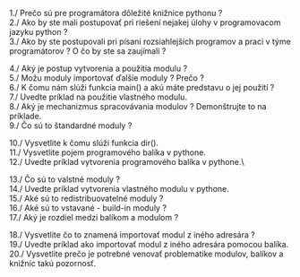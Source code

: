 1./ Prečo sú pre programátora dôležité knižnice pythonu ?\
2./ Ako by ste mali postupovať pri riešení nejakej úlohy v programovacom jazyku python ?\
3./ Ako by ste postupovali pri písaní rozsiahlejších programov a praci v týme programátorov ? O čo by ste sa zaujímali ?

4./ Aký je postup vytvorenia a použitia modulu ?\
5./ Možu moduly importovať ďalšie moduly ? Prečo ?\
6./ K čomu nám slúži funkcia main() a akú máte predstavu o jej použití ?\
7./ Uvedte príklad na použitie vlastného modulu.\
8./ Aký je mechanizmus spracovávania modulov ? Demonštrujte to na príklade.\
9./ Čo sú to štandardné moduly ?

10./ Vysvetlite k čomu slúži funkcia dir().\
11./ Vysvetlite pojem programového balíka v pythone.\
12./ Uvedte príklad vytvorenia programového balíka v pythone.\

13./ Čo sú to valstné moduly ?\
14./ Uvedte príklad vytvorenia vlastného modulu v pythone.\
15./ Aké sú to redistribuovatelné moduly ?\
16./ Aké sú to vstavané - build-in moduly ?\
17./ Aký je rozdiel medzi balíkom a modulom ?

18./ Vysvetlite čo to znamená importovať modul z iného adresára ?\
19./ Uvedte príklad ako importovať modul z iného adresára pomocou balíka.\
20./ Vysvetlite prečo je potrebné venovať problematike modulov, balíkov a knižníc takú pozornosť.
